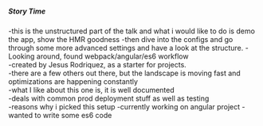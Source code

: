 <section>
    <h5>Story Time</h5>
    <aside class="notes">
        -this is the unstructured part of the talk and what i would like to do is demo the app, show the HMR goodness
        -then dive into the configs and go through some more advanced settings and have a look at the structure.
        -Looking around, found webpack/angular/es6 workflow</br>
        -created by Jesus Rodriquez, as a starter for projects.</br>
        -there are a few others out there, but the landscape is moving fast and optimizations are happening constantly</br>
        -what I like about this one is, it is well documented</br>
        -deals with common prod deployment stuff as well as testing</br>
        -reasons why i picked this setup
        -currently working on angular project
        -wanted to write some es6 code
    </aside>
</section>
